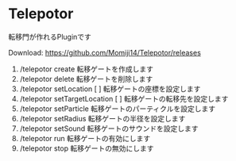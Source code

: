 # Telepotor
転移門が作れるPluginです

Download: https://github.com/Momiji14/Telepotor/releases

1. /telepotor create <id> 転移ゲートを作成します
2. /telepotor delete <id> 転移ゲートを削除します
3. /telepotor setLocation <id> [<world> <x> <y> <z> <yaw> <pitch>] 転移ゲートの座標を設定します
4. /telepotor setTargetLocation <id> [<world> <x> <y> <z> <yaw> <pitch>] 転移ゲートの転移先を設定します
5. /telepotor setParticle <id> <particle> 転移ゲートのパーティクルを設定します
6. /telepotor setRadius <id> <radius> 転移ゲートの半径を設定します
7. /telepotor setSound <id> <sound> 転移ゲートのサウンドを設定します
8. /telepotor run <id> 転移ゲートの有効にします
9. /telepotor stop <id> 転移ゲートの無効にします
 
